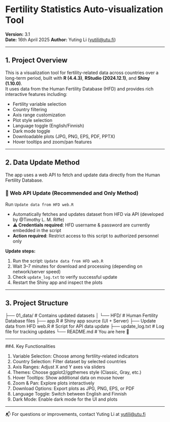 # Fertility Statistics Auto-visualization Tool

**Version:** 3.1  
**Date:** 16th April 2025 
**Author:** Yuting Li (yutili@utu.fi)

---

## 1. Project Overview

This is a visualization tool for fertility-related data across countries over a long-term period, built with **R (4.4.3)**, **RStudio (2024.12.1)**, and **Shiny (1.10.0)**.  
It uses data from the Human Fertility Database (HFD) and provides rich interactive features including:

- Fertility variable selection  
- Country filtering  
- Axis range customization  
- Plot style selection  
- Language toggle (English/Finnish)  
- Dark mode toggle  
- Downloadable plots (JPG, PNG, EPS, PDF, PPTX)  
- Hover tooltips and zoom/pan features

---

## 2. Data Update Method

The app uses a web API to fetch and update data directly from the Human Fertility Database.

### 🔹 Web API Update (**Recommended and Only Method**)

Run `Update data from HFD web.R`

- Automatically fetches and updates dataset from HFD via API (developed by @Timothy L. M. Riffe)
- **⚠️ Credentials required**: HFD username & password are currently embedded in the script 
- **Action required**: Restrict access to this script to authorized personnel only

**Update steps:**
1. Run the script: `Update data from HFD web.R`
2. Wait 3–7 minutes for download and processing (depending on network/server speed)
3. Check `update_log.txt` to verify successful update
4. Restart the Shiny app and inspect the plots

---

## 3. Project Structure
├── 01_data/ # Contains updated datasets 
│ └── HFD/ # Human Fertility Database files 
├── app.R # Shiny app source (UI + Server) 
├── Update data from HFD web.R # Script for API data update 
├── update_log.txt # Log file for tracking updates 
└── README.md # You are here 📘


---
##4. Key Functionalities
1. Variable Selection: Choose among fertility-related indicators
2. Country Selection: Filter dataset by selected countries
3. Axis Ranges: Adjust X and Y axes via sliders
4. Themes: Choose ggplot2/ggthemes style (Classic, Gray, etc.)
5. Hover Tooltips: Show additional data on mouse hover
6. Zoom & Pan: Explore plots interactively
7. Download Options: Export plots as JPG, PNG, EPS, or PDF
8. Language Toggle: Switch between English and Finnish
9. Dark Mode: Enable dark mode for the UI and plots

---
📬 For questions or improvements, contact Yuting Li at yutili@utu.fi

